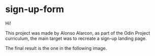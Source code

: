 # sign-up-form
Hi!

This project was made by Alonso Alarcon, as part of the Odin Project
curriculum, the main target was to recreate a sign-up landing page.

The final result is the one in the following image.

